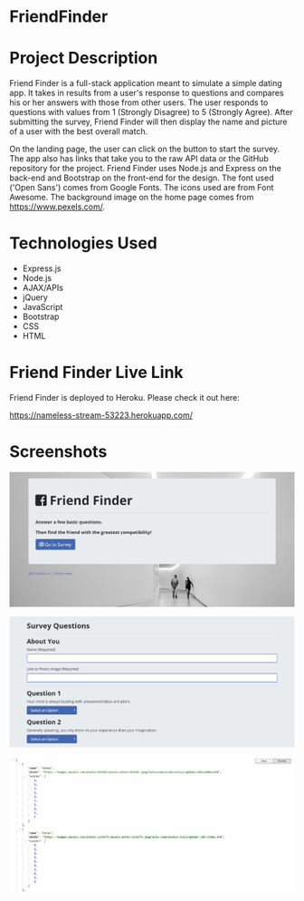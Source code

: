 # FriendFinder

# Project Description

Friend Finder is a full-stack application meant to simulate a simple dating app. It takes in results from a user's response to questions and compares his or her answers with those from other users. The user responds to questions with values from 1 (Strongly Disagree) to 5 (Strongly Agree). After submitting the survey, Friend Finder will then display the name and picture of a user with the best overall match.

On the landing page, the user can click on the button to start the survey. The app also has links that take you to the raw API data or the GitHub repository for the project. Friend Finder uses Node.js and Express on the back-end and Bootstrap on the front-end for the design. The font used ('Open Sans') comes from Google Fonts. The icons used are from Font Awesome. The background image on the home page comes from https://www.pexels.com/.

# Technologies Used

* Express.js
* Node.js
* AJAX/APIs
* jQuery
* JavaScript
* Bootstrap
* CSS
* HTML

# Friend Finder Live Link

Friend Finder is deployed to Heroku. Please check it out here:

https://nameless-stream-53223.herokuapp.com/

# Screenshots

![Screenshot 01](screenshots/friendFinder-screenshot01.png "Home Page")

![Screenshot 02](screenshots/friendFinder-screenshot02.png "Survey Page")

![Screenshot 03](screenshots/friendFinder-screenshot03.png "API Friends List")
